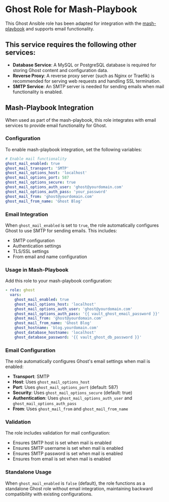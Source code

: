 <!--
SPDX-FileCopyrightText: 2025 Pavel Dimov <@sagat79>

SPDX-License-Identifier: AGPL-3.0-or-later
-->

# Ghost Role for Mash-Playbook

This Ghost Ansible role has been adapted for integration with the [mash-playbook](https://github.com/mother-of-all-self-hosting/mash-playbook) and supports email functionality.

## This service requires the following other services:

- **Database Service**: A MySQL or PostgreSQL database is required for storing Ghost content and configuration data.
- **Reverse Proxy**: A reverse proxy server (such as Nginx or Traefik) is recommended for serving web requests and handling SSL termination.
- **SMTP Service**: An SMTP server is needed for sending emails when mail functionality is enabled.

## Mash-Playbook Integration

When used as part of the mash-playbook, this role integrates with email services to provide email functionality for Ghost.

### Configuration

To enable mash-playbook integration, set the following variables:

```yaml
# Enable mail functionality
ghost_mail_enabled: true
ghost_mail_transport: 'SMTP'
ghost_mail_options_host: 'localhost'
ghost_mail_options_port: 587
ghost_mail_options_secure: true
ghost_mail_options_auth_user: 'ghost@yourdomain.com'
ghost_mail_options_auth_pass: 'your_password'
ghost_mail_from: 'ghost@yourdomain.com'
ghost_mail_from_name: 'Ghost Blog'
```

### Email Integration

When `ghost_mail_enabled` is set to `true`, the role automatically configures Ghost to use SMTP for sending emails. This includes:

- SMTP configuration
- Authentication settings
- TLS/SSL settings
- From email and name configuration

### Usage in Mash-Playbook

Add this role to your mash-playbook configuration:

```yaml
- role: ghost
  vars:
    ghost_mail_enabled: true
    ghost_mail_options_host: 'localhost'
    ghost_mail_options_auth_user: 'ghost@yourdomain.com'
    ghost_mail_options_auth_pass: '{{ vault_ghost_email_password }}'
    ghost_mail_from: 'ghost@yourdomain.com'
    ghost_mail_from_name: 'Ghost Blog'
    ghost_hostname: 'blog.yourdomain.com'
    ghost_database_hostname: 'localhost'
    ghost_database_password: '{{ vault_ghost_db_password }}'
```

### Email Configuration

The role automatically configures Ghost's email settings when mail is enabled:

- **Transport**: SMTP
- **Host**: Uses `ghost_mail_options_host`
- **Port**: Uses `ghost_mail_options_port` (default: 587)
- **Security**: Uses `ghost_mail_options_secure` (default: true)
- **Authentication**: Uses `ghost_mail_options_auth_user` and `ghost_mail_options_auth_pass`
- **From**: Uses `ghost_mail_from` and `ghost_mail_from_name`

### Validation

The role includes validation for mail configuration:

- Ensures SMTP host is set when mail is enabled
- Ensures SMTP username is set when mail is enabled
- Ensures SMTP password is set when mail is enabled
- Ensures from email is set when mail is enabled

### Standalone Usage

When `ghost_mail_enabled` is `false` (default), the role functions as a standalone Ghost role without email integration, maintaining backward compatibility with existing configurations.
